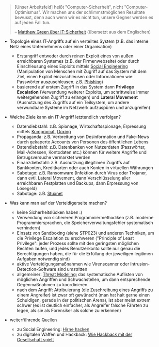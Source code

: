 > \[Unser Arbeitsfeld] heißt "Computer-Sicherheit", nicht "Computer-Optimismus". Wir machen uns der schlimmstmöglichen Resultate bewusst, denn auch wenn wir es nicht tun, unsere Gegner werden es auf jeden Fall tun.
>
> – [Matthew Green über IT-Sicherheit](https://threadreaderapp.com/thread/1433451378391883782.html) (übersetzt aus dem Englischen)

- Topologie eines IT-Angriffs auf ein verteiltes System (z.B. das interne Netz eines Unternehmens oder einer Organisation)
    - Erstangriff entweder durch reinen Exploit eines von außen erreichbaren Systemes (z.B. der Firmenwebseite) oder durch Einschleusung eines Exploits mittels [Social Engineering](https://de.wikipedia.org/w/index.php?title=Social_Engineering_(Sicherheit)&oldid=233291013) (Manipulation von Menschen mit Zugriff auf das System mit dem Ziel, einen Exploit einzuschleusen oder Informationen wie Passwörter auszuschleusen; z.B. [Phishing](https://de.wikipedia.org/w/index.php?title=Phishing&oldid=237076459))
    - basierend auf erstem Zugriff in das System dann **Privilege Escalation** (Verwendung weiterer Exploits, um schrittweise immer weitergehenden Zugriff zu erlangen) und **Lateral Movement** (Ausnutzung des Zugriffs auf ein Teilsystem, um andere verwundbare Systeme im Netzwerk aufzuspüren und anzugreifen)

- Welche Ziele kann ein IT-Angriff letztendlich verfolgen?
    - Datendiebstahl: z.B. Spionage, Wirtschaftsspionage, Erpressung mittels [Kompromat](https://de.wikipedia.org/w/index.php?title=Kompromat&oldid=237791818), [Doxing](https://de.wikipedia.org/w/index.php?title=Doxing&oldid=237524584)
    - Propaganda: z.B. Verbreitung von Desinformation und Fake-News durch gekaperte Accounts von Personen des öffentlichen Lebens
    - Datendiebstahl: z.B. Datenbanken von Nutzerdaten (Passwörter, Mail-Adressen, Kontodaten etc.) können für weitere Angriffe und Betrugsversuche vermarktet werden
    - Finanzdiebstahl: z.B. Ausnutzung illegitimen Zugriffs auf Bankkonten, Kreditkarten oder auch Konten in virtuellen Währungen
    - Sabotage: z.B. Ransomware (Infektion durch Virus oder Trojaner, dann evtl. Lateral Movement, dann Verschlüsselung aller erreichbaren Festplatten und Backups, dann Erpressung von Lösegeld)
    - Sabotage: z.B. [Stuxnet](https://de.wikipedia.org/w/index.php?title=Stuxnet&oldid=237385358)

- Was kann man auf der Verteidigerseite machen?
    - keine Sicherheitslücken haben :)
    - Verwendung von sichereren Programmiermethodiken (z.B. moderne Programmiersprachen, die Speicherverwaltungsfehler systematisch verhindern)
    - Einsatz von Sandboxing (siehe STP023) und anderen Techniken, um die Privilege Escalation zu erschweren ("Principle of Least Privilege": jeder Prozess sollte mit den geringsten möglichen Rechten laufen, und jedes Benutzerkonto sollte nur genau die Berechtigungen haben, die für die Erfüllung der jeweiligen legitimen Aufgaben notwendig sind)
    - aktive Verteidigungsmaßnahmen wie Virenscanner oder Intrusion-Detection-Software sind umstritten
    - allgemeiner: [Threat Modeling](https://en.wikipedia.org/w/index.php?title=Threat_model&oldid=1177652493); das systematische Auflisten von möglichen Angriffen und Schwachstellen, um dann entsprechende Gegenmaßnahmen zu koordinieren
    - nach dem Angriff: Attribuierung (die Zuschreibung eines Angriffs zu einem Angreifer) ist zwar oft gewünscht (man hat halt gerne einen Schuldigen, gerade in der politischen Arena), ist aber meist extrem schwer (es ist deutlich einfacher, als Angreifer falsche Fährten zu legen, als sie als Forensiker als solche zu erkennen)

- weiterführende Quellen
    - zu Social Engineering: [Hirne hacken](https://media.ccc.de/v/36c3-11175-hirne_hacken)
    - zu digitalen Waffen und Hackback: [Wie Hackback mit der Gesellschaft spielt](https://media.ccc.de/v/2019-218-wie-hackback-mit-der-gesellschaft-spielt)
